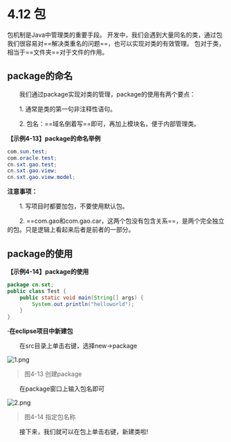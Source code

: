 # 4.12 包

   包机制是Java中管理类的重要手段。 开发中，我们会遇到大量同名的类，通过包我们很容易对==解决类重名的问题==，也可以实现对类的有效管理。 包对于类，相当于==文件夹==对于文件的作用。

## package的命名

　　我们通过package实现对类的管理，package的使用有两个要点：

　　1. 通常是类的第一句非注释性语句。

　　2. 包名：==域名倒着写==即可，再加上模块名，便于内部管理类。

**【示例4-13】package的命名举例**

```java
com.sun.test;
com.oracle.test;
cn.sxt.gao.test;
cn.sxt.gao.view;
cn.sxt.gao.view.model;
```

**注意事项：**

　　1. 写项目时都要加包，不要使用默认包。

　　2. ==com.gao和com.gao.car，这两个包没有包含关系==，是两个完全独立的包。只是逻辑上看起来后者是前者的一部分。

## package的使用

**【示例4-14】package的使用**

```java
package cn.sxt;
public class Test {
	public static void main(String[] args) {
		System.out.println("helloworld");
	}
}
```

**·在eclipse项目中新建包**

　　在src目录上单击右键，选择new->package

![1.png](http://www.sxt.cn/360shop/Public/admin/UEditor/20170516/1494928098161998.png)

> 图4-13 创建package

　　在package窗口上输入包名即可

![2.png](http://www.sxt.cn/360shop/Public/admin/UEditor/20170516/1494928109616215.png)

> 图4-14 指定包名称

　　接下来，我们就可以在包上单击右键，新建类啦!